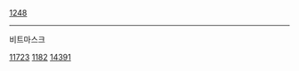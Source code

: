 [1248](https://www.acmicpc.net/problem/1248)

---

비트마스크

[11723](https://www.acmicpc.net/problem/11723)
[1182](https://www.acmicpc.net/problem/1182)
[14391](https://www.acmicpc.net/problem/14391)
